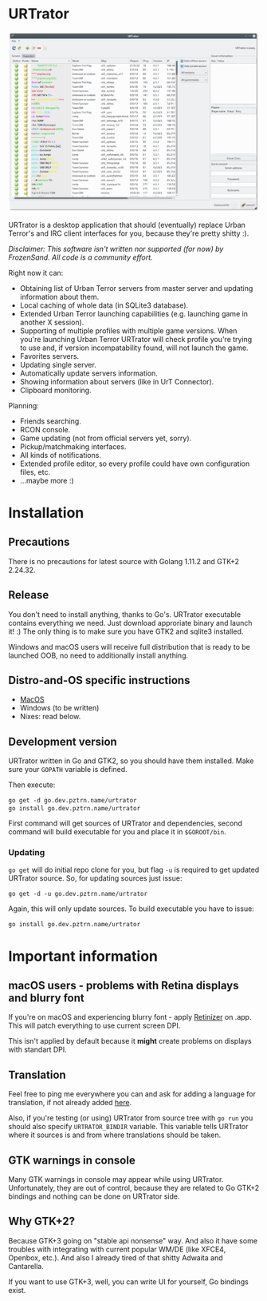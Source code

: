 # URTrator

![Main Window](doc/screenshots/0.2-main_window.png)

URTrator is a desktop application that should (eventually) replace Urban Terror's and IRC client interfaces for you, because they're pretty shitty :).

*Disclaimer: This software isn't written nor supported (for now) by FrozenSand. All code is a community effort.*

Right now it can:

* Obtaining list of Urban Terror servers from master server and updating information about them. 
* Local caching of whole data (in SQLite3 database).
* Extended Urban Terror launching capabilities (e.g. launching game in another X session).
* Supporting of multiple profiles with multiple game versions. When you're launching Urban Terror URTrator will check profile you're trying to use and, if version incompatability found, will not launch the game.
* Favorites servers.
* Updating single server.
* Automatically update servers information.
* Showing information about servers (like in UrT Connector).
* Clipboard monitoring.

Planning:

* Friends searching.
* RCON console.
* Game updating (not from official servers yet, sorry).
* Pickup/matchmaking interfaces.
* All kinds of notifications.
* Extended profile editor, so every profile could have own configuration files, etc.
* ...maybe more :)

# Installation

## Precautions

There is no precautions for latest source with Golang 1.11.2 and GTK+2 2.24.32.

## Release

You don't need to install anything, thanks to Go's. URTrator executable contains everything we need. Just download approriate binary and launch it! :) The only thing is to make sure you have GTK2 and sqlite3 installed.

Windows and macOS users will receive full distribution that is ready to be launched OOB, no need to additionally install anything.

## Distro-and-OS specific instructions

* [MacOS](/doc/installation/macos/)
* Windows (to be written)
* Nixes: read below.

## Development version

URTrator written in Go and GTK2, so you should have them installed. Make sure your ``GOPATH`` variable is defined.

Then execute:

```
go get -d go.dev.pztrn.name/urtrator
go install go.dev.pztrn.name/urtrator
```

First command will get sources of URTrator and dependencies, second command will build executable for you and place it in ``$GOROOT/bin``.


### Updating

``go get`` will do initial repo clone for you, but flag ``-u`` is required to get updated URTrator source. So, for updating sources just issue:

```
go get -d -u go.dev.pztrn.name/urtrator
```

Again, this will only update sources. To build executable you have to issue:

```
go install go.dev.pztrn.name/urtrator
```

# Important information

## macOS users - problems with Retina displays and blurry font

If you're on macOS and experiencing blurry font - apply [Retinizer](http://retinizer.mikelpr.com/) on .app. This will patch everything to use current screen DPI.

This isn't applied by default because it **might** create problems on displays with standart DPI.

## Translation

Feel free to ping me everywhere you can and ask for adding a language for translation, if not already added [here](https://www.transifex.com/issuewarrior/urtrator/dashboard/).

Also, if you're testing (or using) URTrator from source tree with `go run` you should also specify `URTRATOR_BINDIR` variable. This variable tells URTrator where it sources is and from where translations should be taken.

## GTK warnings in console

Many GTK warnings in console may appear while using URTrator. Unfortunately, they are out of control, because they are related to Go GTK+2 bindings and nothing can be done on URTrator side.

## Why GTK+2?

Because GTK+3 going on "stable api nonsense" way. And also it have some troubles with integrating with current popular WM/DE (like XFCE4, Openbox, etc.). And also I already tired of that shitty Adwaita and Cantarella.

If you want to use GTK+3, well, you can write UI for yourself, Go bindings exist.
